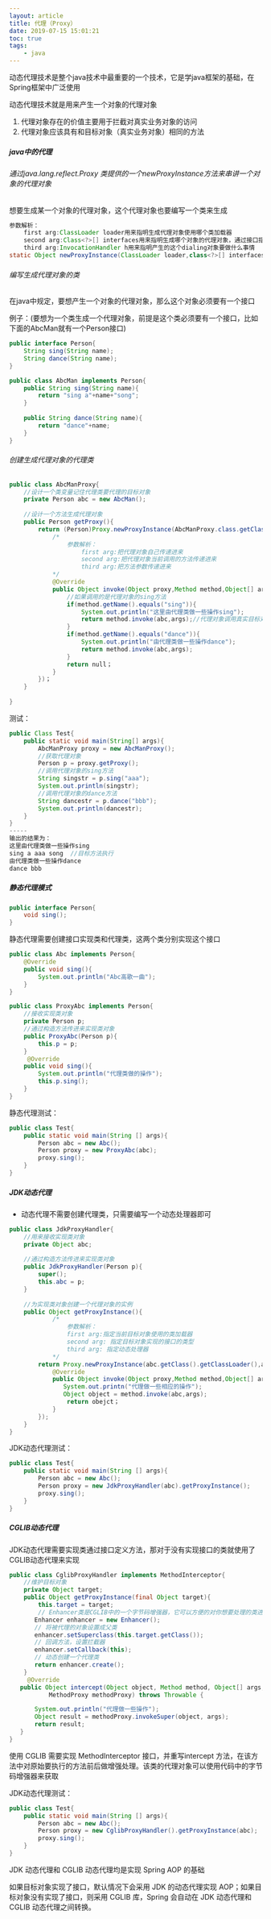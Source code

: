 ```yaml
---
layout: article
title: 代理（Proxy）
date: 2019-07-15 15:01:21
toc: true
tags:
	- java
---
```




动态代理技术是整个java技术中最重要的一个技术，它是学java框架的基础，在Spring框架中广泛使用

动态代理技术就是用来产生一个对象的代理对象<!--more-->

1. 代理对象存在的价值主要用于拦截对真实业务对象的访问
2. 代理对象应该具有和目标对象（真实业务对象）相同的方法

##### java中的代理

###### 通过java.lang.reflect.Proxy 类提供的一个newProxyInstance方法来串讲一个对象的代理对象

想要生成某一个对象的代理对象，这个代理对象也要编写一个类来生成

``` java
参数解析：
	first arg:ClassLoader loader用来指明生成代理对象使用哪个类加载器
	second arg:Class<?>[] interfaces用来指明生成哪个对象的代理对象，通过接口指定
	third arg:InvocationHandler h用来指明产生的这个dialing对象要做什么事情
static Object newProxyInstance(ClassLoader loader,class<?>[] interfaces,InvocationHandler h)
```

###### 编写生成代理对象的类

在java中规定，要想产生一个对象的代理对象，那么这个对象必须要有一个接口

例子：(要想为一个类生成一个代理对象，前提是这个类必须要有一个接口，比如下面的AbcMan就有一个Person接口)

```java
public interface Person{
    String sing(String name);
    String dance(String name);
}
```

```java
public class AbcMan implements Person{
    public String sing(String name){
        return "sing a"+name+"song";
    }
    
    public String dance(String name){
        return "dance"+name;
    }
}
```

###### 创建生成代理对象的代理类

```java
public class AbcManProxy{
	//设计一个类变量记住代理类要代理的目标对象
    private Person abc = new AbcMan();
    
    //设计一个方法生成代理对象
    public Person getProxy(){
        return (Person)Proxy.newProxyInstance(AbcManProxy.class.getClassLoader(),abc.getClass().getInterfaces(),new InvocationHandler(){
        	/*
        		参数解析：
        			first arg:把代理对象自己传递进来
        			second arg:把代理对象当前调用的方法传递进来
        			third arg:把方法参数传递进来
        	*/
            @Override
            public Object invoke(Object proxy,Method method,Object[] args) throws Throwable{
                //如果调用的是代理对象的sing方法
                if(method.getName().equals("sing")){
                    System.out.println("这里由代理类做一些操作sing");
                    return method.invoke(abc,args);//代理对象调用真实目标对象的sing方法去处理用户请求
                }
                if(method.getName().equals("dance")){
                    System.out.println("由代理类做一些操作dance");
                    return method.invoke(abc,args);
                }
                return null；
            }
        })；
    }
    
}
```

测试：

````java
public Class Test{
    public static void main(String[] args){
        AbcManProxy proxy = new AbcManProxy();
        //获取代理对象
        Person p = proxy.getProxy();
        //调用代理对象的sing方法
        String singstr = p.sing("aaa");
        System.out.println(singstr);
        //调用代理对象的dance方法
        String dancestr = p.dance("bbb");
        System.out.println(dancestr);
    }
}
-----
输出的结果为：
这里由代理类做一些操作sing
sing a aaa song  //目标方法执行
由代理类做一些操作dance
dance bbb 

````



##### 静态代理模式

```java
public interface Person{
    void sing();
}
```

静态代理需要创建接口实现类和代理类，这两个类分别实现这个接口

```java
public class Abc implements Person{
    @Override
    public void sing(){
        System.out.println("Abc高歌一曲");
    }
}
```

```java
public class ProxyAbc implements Person{
    //接收实现类对象
    private Person p;
    //通过构造方法传进来实现类对象
    public ProxyAbc(Person p){
        this.p = p;
    }
     @Override
    public void sing(){
        System.out.println("代理类做的操作");
        this.p.sing();
    }
}
```

静态代理测试：

```java
public class Test{
    public static void main(String [] args){
        Person abc = new Abc();
        Person proxy = new ProxyAbc(abc);
        proxy.sing();
    }
}
```

##### JDK动态代理

* 动态代理不需要创建代理类，只需要编写一个动态处理器即可

```java
public class JdkProxyHandler{
	//用来接收实现类对象
    private Object abc;
    
    //通过构造方法传进来实现类对象
    public JdkProxyHandler(Person p){
        super();
        this.abc = p;
    }
    
    //为实现类对象创建一个代理对象的实例
    public Object getProxyInstance(){
    		/*
        		参数解析：
        		first arg:指定当前目标对象使用的类加载器
        		second arg: 指定目标对象实现的接口的类型
        		third arg: 指定动态处理器
        	*/
        return Proxy.newProxyInstance(abc.getClass().getClassLoader(),abc.getClass().getInterfaces(),new InvocationHandler(){
            @Override
            public Object invoke(Object proxy,Method method,Object[] args) throws Throwable{
               System.out.printn("代理做一些相应的操作");
               Object object = method.invoke(abc,args);
                return obejct；
            }
        });
    }
}
```

JDK动态代理测试：

```java
public class Test{
    public static void main(String [] args){
        Person abc = new Abc();
        Person proxy = new JdkProxyHandler(abc).getProxyInstance();
        proxy.sing();
    }
}
```

##### CGLIB动态代理

JDK动态代理需要实现类通过接口定义方法，那对于没有实现接口的类就使用了CGLIB动态代理来实现

```java
public class CglibProxyHandler implements MethodInterceptor{
	//维护目标对象
    private Object target;
    public Object getProxyInstance(final Object target){
        this.target = target;
        // Enhancer类是CGLIB中的一个字节码增强器，它可以方便的对你想要处理的类进行扩展
       Enhancer enhancer = new Enhancer();
       // 将被代理的对象设置成父类
       enhancer.setSuperclass(this.target.getClass());
       // 回调方法，设置拦截器
       enhancer.setCallback(this);
       // 动态创建一个代理类
       return enhancer.create();
    }
     @Override
   public Object intercept(Object object, Method method, Object[] args,
           MethodProxy methodProxy) throws Throwable {

       System.out.println("代理做一些操作");
       Object result = methodProxy.invokeSuper(object, args);
       return result;
   }
}
```

使用 CGLIB 需要实现 MethodInterceptor 接口，并重写intercept 方法，在该方法中对原始要执行的方法前后做增强处理。该类的代理对象可以使用代码中的字节码增强器来获取

JDK动态代理测试：

```java
public class Test{
    public static void main(String [] args){
        Person abc = new Abc();
        Person proxy = new CglibProxyHandler().getProxyInstance(abc);
        proxy.sing();
    }
}
```



JDK 动态代理和 CGLIB 动态代理均是实现 Spring AOP 的基础

如果目标对象实现了接口，默认情况下会采用 JDK 的动态代理实现 AOP；如果目标对象没有实现了接口，则采用 CGLIB 库，Spring 会自动在 JDK 动态代理和 CGLIB 动态代理之间转换。



